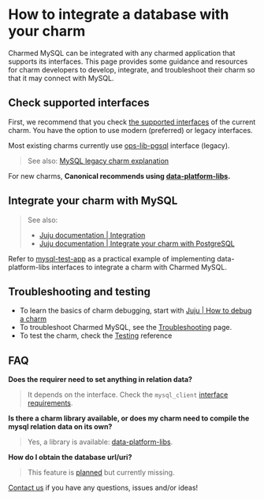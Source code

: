 # How to integrate a database with your charm

Charmed MySQL can be integrated with any charmed application that supports its interfaces. This page provides some guidance and resources for charm developers to develop, integrate, and troubleshoot their charm so that it may connect with MySQL.

## Check supported interfaces

First, we recommend that you check [the supported interfaces](/explanation/interfaces-and-endpoints) of the current charm. You have the option to use modern (preferred) or legacy interfaces. 

Most existing charms currently use [ops-lib-pgsql](https://github.com/canonical/ops-lib-pgsql) interface (legacy). 
> See also: [MySQL legacy charm explanation](/explanation/legacy-charm)

 For new charms, **Canonical recommends using [data-platform-libs](https://github.com/canonical/data-platform-libs).**

## Integrate your charm with MySQL

> See also: 
> * [Juju documentation | Integration](https://documentation.ubuntu.com/juju/3.6/reference/relation/)
> * [Juju documentation | Integrate your charm with PostgreSQL](https://juju.is/docs/sdk/integrate-your-charm-with-postgresql)

Refer to [mysql-test-app](https://github.com/canonical/mysql-test-app) as a practical example of implementing data-platform-libs interfaces to integrate a charm with Charmed MySQL.

## Troubleshooting and testing
* To learn the basics of charm debugging, start with [Juju | How to debug a charm](https://juju.is/docs/sdk/debug-a-charm)
* To troubleshoot Charmed MySQL, see the [Troubleshooting](/reference/troubleshooting/index) page.
* To test the charm, check the [Testing](/reference/software-testing) reference

## FAQ
**Does the requirer need to set anything in relation data?**
> It depends on the interface. Check the `mysql_client` [interface requirements](https://github.com/canonical/charm-relation-interfaces/blob/main/interfaces/mysql_client/v0/README.md).

**Is there a charm library available, or does my charm need to compile the mysql relation data on its own?**
> Yes, a library is available: [data-platform-libs](https://github.com/canonical/data-platform-libs).

**How do I obtain the database url/uri?**
>This feature is [planned](https://warthogs.atlassian.net/browse/DPE-2278) but currently missing.

[Contact us](/reference/contacts) if you have any questions, issues and/or ideas!

